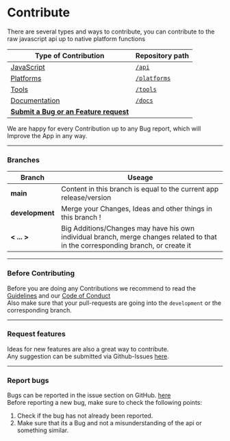 # Contribute
There are several types and ways to contribute, you can contribute to the raw javascript api up to native platform functions  

| Type of Contribution | Repository path |
| ------------- | ------------- |
| [JavaScript](/contribute/javascript_general.md)  | [`/api`](https://github.com/PulseMedia/Pulse/tree/main/api) |
| [Platforms](/contribute/platform_general.md)  | [`/platforms`](https://github.com/PulseMedia/Pulse/tree/main/platforms) |
| [Tools](/contribute/tools.md)  | [`/tools`](https://github.com/PulseMedia/Pulse/tree/main/tools) |
| [Documentation](/contribute/docs.md)  | [`/docs`](https://github.com/PulseMedia/Pulse/tree/main/docs) |
| [**Submit a Bug or an Feature request**](https://github.com/PulseMedia/Pulse/issues)  | |

We are happy for every Contribution up to any Bug report, which will Improve the App in any way.
___
### Branches
| Branch | Useage |
| ------------- | ------------- |
| **main**  | Content in this branch is equal to the current app release/version |
| **development**  | Merge your Changes, Ideas and other things in this branch ! |
| **< ... >**  | Big Additions/Changes may have his own individual branch, merge changes related to that in the corresponding branch, or create it |
___
### Before Contributing
Before you are doing any Contributions we recommend to read the [Guidelines](/contribute/guidelines.md) and our [Code of Conduct](/contribute/code_of_conduct.md)  
Also make sure that your pull-requests are going into the `development` or the corresponding branch.  
___
### Request features
Ideas for new features are also a great way to contribute.  
Any suggestion can be submitted via Github-Issues [here](https://github.com/PulseMedia/Pulse/issues).
___
### Report bugs
Bugs can be reported in the issue section on GitHub. [here](https://github.com/PulseMedia/Pulse/issues)  
Before reporting a new bug, make sure to check the following points:

1. Check if the bug has not already been reported.
2. Make sure that its a Bug and not a misunderstanding of the api or something similar.
